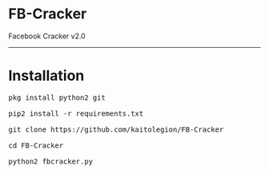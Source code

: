 # FB-Cracker
Facebook Cracker v2.0
<hr>

# Installation
<pre>
pkg install python2 git <br>
pip2 install -r requirements.txt <br>
git clone https://github.com/kaitolegion/FB-Cracker <br>
cd FB-Cracker <br>
python2 fbcracker.py <br>
</pre>
<br>
